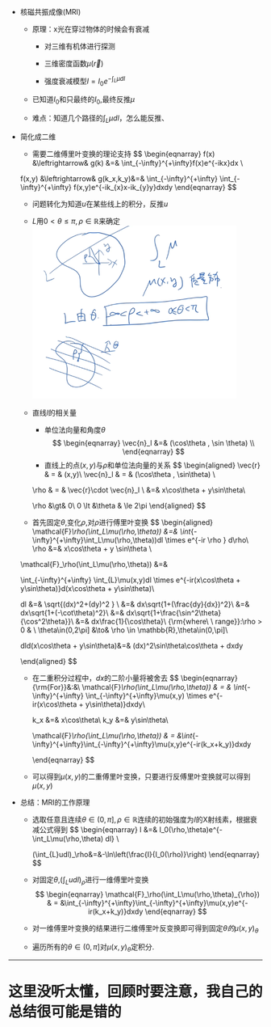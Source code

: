 + 核磁共振成像(MRI)

  + 原理：x光在穿过物体的时候会有衰减

    + 对三维有机体进行探测

    + 三维密度函数$\mu(\vec{r})$

    + 强度衰减模型$I = I_0e^{-\int_L\mu dl}$
  + 已知道$I_0$和只最终的$I_0$,最终反推$\mu$
  + 难点：知道几个路径的$\int_L \mu dl$，怎么能反推、

+ 简化成二维
  + 需要二维傅里叶变换的理论支持
  $$
  \begin{eqnarray}
  f(x) &\leftrightarrow& g(k) &=& \int_{-\infty}^{+\infty}f(x)e^{-ikx}dx \\

  f(x,y) &\leftrightarrow& g(k_x,k_y)&=& \int_{-\infty}^{+\infty} \int_{-\infty}^{+\infty} f(x,y)e^{-ik_{x}x-ik_{y}y}dxdy
  \end{eqnarray}
  $$
  
  + 问题转化为知道$u$在某些线上的积分，反推$u$

  + $L$用$0 \lt \theta \le\pi, \rho \in \mathbb{R}$来确定
  ![image-20201223201146845](.\08_02_核磁共振成像.assets\image-20201223201146845.png)

  + 直线$l$的相关量
    + 单位法向量和角度$\theta$
    $$
    \begin{eqnarray}
    \vec{n}_l &=& (\cos\theta , \sin \theta)  \\
    \end{eqnarray}
    $$
    + 直线上的点$(x,y)$与$\rho$和单位法向量的关系
    $$
    \begin{aligned}
    \vec{r} & = & (x,y)\\
    \vec{n}_l & = & (\cos\theta , \sin\theta) \\

    \rho & = & \vec{r}\cdot \vec{n}_l \\
    &=& x\cos\theta + y\sin\theta\\

    \rho &\gt& 0\\
     0 \lt &\theta & \le 2\pi
    \end{aligned}
    $$
  

  + 首先固定$\theta$,变化$\rho$,对$\rho$进行傅里叶变换
  $$
  \begin{aligned}
  \mathcal{F}_\rho(\int_L\mu(\rho,\theta))
  &=& \int_{-\infty}^{+\infty}\int_L\mu(\rho,\theta))dl \times  e^{-ir \rho } d\rho\\
  \rho  &=& x\cos\theta + y \sin\theta \\

  \mathcal{F}_\rho(\int_L\mu(\rho,\theta)) &=&

  \int_{-\infty}^{+\infty} \int_{L}\mu(x,y)dl \times e^{-ir(x\cos\theta + y\sin\theta)}d(x\cos\theta + y\sin\theta)\\
  
  dl &=& \sqrt{(dx)^2+(dy)^2 } \\
  &=& dx\sqrt{1+(\frac{dy}{dx})^2}\\
  &=& dx\sqrt{1+(-\cot\theta)^2}\\
  &=& dx\sqrt{1+\frac{\sin^2\theta}{\cos^2\theta}}\\
  &=& dx\frac{1}{\cos\theta}\\
  {\rm{where\ \ range}}:\rho > 0 \& \ \theta\in(0,2\pi] &\to& \rho \in \mathbb{R},\theta\in(0,\pi]\\
  
  dld(x\cos\theta + y\sin\theta)&=&
  (dx)^2\sin\theta\cos\theta + dxdy
  
  \end{aligned}
  $$
  
  + 在二重积分过程中，$dx$的二阶小量将被舍去
    $$
    \begin{eqnarray}
    {\rm{For}}&:&\\
    \mathcal{F}_\rho(\int_L\mu(\rho,\theta))  & = & \int_{-\infty}^{+\infty} \int_{-\infty}^{+\infty}\mu(x,y) \times e^{-ir(x\cos\theta + y\sin\theta)}dxdy\\
    
    k_x &=& x\cos\theta\\
    k_y &=& y\sin\theta\\
    
    \mathcal{F}_\rho(\int_L\mu(\rho,\theta))  & = &\int_{-\infty}^{+\infty}\int_{-\infty}^{+\infty}\mu(x,y)e^{-ir(k_x+k_y)}dxdy
    
    \end{eqnarray}
    $$
  
  + 可以得到$\mu(x,y)$的二重傅里叶变换，只要进行反傅里叶变换就可以得到$\mu(x,y)$

+ 总结：MRI的工作原理

  + 选取任意且连续$\theta\in(0,\pi],\rho\in\mathbb{R}$连续的初始强度为$I$的X射线素，根据衰减公式得到
    $$
    \begin{eqnarray}
    I &=& I_0(\rho,\theta)e^{-\int_L\mu(\rho,\theta) dl}	\\
    
    (\int_{L}udl)_\rho&=&-\ln\left(\frac{I}{I_0(\rho)}\right)
    \end{eqnarray}
    $$

  + 对固定$\theta$,$(\int_{L}udl)_\rho$进行一维傅里叶变换
    $$
    \begin{eqnarray}
    \mathcal{F}_\rho(\int_L\mu(\rho,\theta)_{\rho})  & = &\int_{-\infty}^{+\infty}\int_{-\infty}^{+\infty}\mu(x,y)e^{-ir(k_x+k_y)}dxdy
    \end{eqnarray}
    $$

  + 对一维傅里叶变换的结果进行二维傅里叶反变换即可得到固定$\theta 的\mu(x,y)_\theta$

  + 遍历所有的$\theta\in{(0,\pi]}$对$\mu(x,y)_\theta$定积分.


***

  # 这里没听太懂，回顾时要注意，我自己的总结很可能是错的